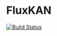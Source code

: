 # FluxKAN

[![Build Status](https://github.com/cometscome/FluxKAN.jl/actions/workflows/CI.yml/badge.svg?branch=main)](https://github.com/cometscome/FluxKAN.jl/actions/workflows/CI.yml?query=branch%3Amain)
